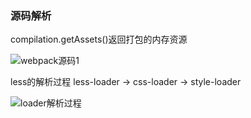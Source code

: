 ### 源码解析

compilation.getAssets()返回打包的内存资源

![webpack源码1](C:\Users\94963\Desktop\note\img\webpack源码1.png)

less的解析过程 less-loader -> css-loader -> style-loader

![loader解析过程](C:\Users\94963\Desktop\note\img\loader解析过程.png)

